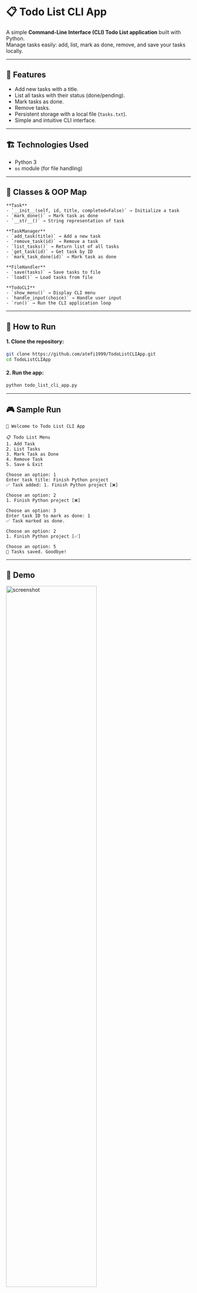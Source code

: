 # 📋 Todo List CLI App

A simple **Command-Line Interface (CLI) Todo List application** built with Python.  
Manage tasks easily: add, list, mark as done, remove, and save your tasks locally.

---

## 🧩 Features

- Add new tasks with a title.
- List all tasks with their status (done/pending).
- Mark tasks as done.
- Remove tasks.
- Persistent storage with a local file (`tasks.txt`).
- Simple and intuitive CLI interface.

---

## 🏗️ Technologies Used

- Python 3
- `os` module (for file handling)

---


## 📝 Classes & OOP Map

```backtick
**Task**
- `__init__(self, id, title, completed=False)` → Initialize a task
- `mark_done()` → Mark task as done
- `__str__()` → String representation of task

**TaskManager**
- `add_task(title)` → Add a new task
- `remove_task(id)` → Remove a task
- `list_tasks()` → Return list of all tasks
- `get_task(id)` → Get task by ID
- `mark_task_done(id)` → Mark task as done

**FileHandler**
- `save(tasks)` → Save tasks to file
- `load()` → Load tasks from file

**TodoCLI**
- `show_menu()` → Display CLI menu
- `handle_input(choice)` → Handle user input
- `run()` → Run the CLI application loop
```
---

## 🚀 How to Run

#### 1. Clone the repository:

```bash
git clone https://github.com/atefi1999/TodoListCLIApp.git
cd TodoListCLIApp
```

#### 2. Run the app:

```bash
python todo_list_cli_app.py
```
---
## 🎮 Sample Run
```backtick
🚀 Welcome to Todo List CLI App

📋 Todo List Menu
1. Add Task
2. List Tasks
3. Mark Task as Done
4. Remove Task
5. Save & Exit

Choose an option: 1
Enter task title: Finish Python project
✅ Task added: 1. Finish Python project [❌]

Choose an option: 2
1. Finish Python project [❌]

Choose an option: 3
Enter task ID to mark as done: 1
✅ Task marked as done.

Choose an option: 2
1. Finish Python project [✅]

Choose an option: 5
💾 Tasks saved. Goodbye!
```
---
## 🎥 Demo

<img  alt="screenshot" src="https://github.com/user-attachments/assets/36727839-c342-4583-8710-20f9e697dca3"  width="70%" />


---
## 📂 Notes

- Tasks are automatically saved to tasks.txt.
- Task IDs are re-numbered after removal to keep the list consistent.
- CLI interface is user-friendly and intuitive

---

## 🗂️ Project Structure
```markdown
.
├── todo_list_cli_app.py # Main CLI program
├── tasks.txt # File storing tasks (auto-created)
└── README.md # Project documentation
```

